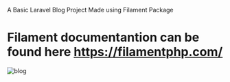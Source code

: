 A Basic Laravel Blog Project Made using Filament Package

# Filament documentantion can be found here https://filamentphp.com/

![blog](https://user-images.githubusercontent.com/31953762/189085047-a86e7872-406a-44d6-93de-8004adf41a47.PNG)
